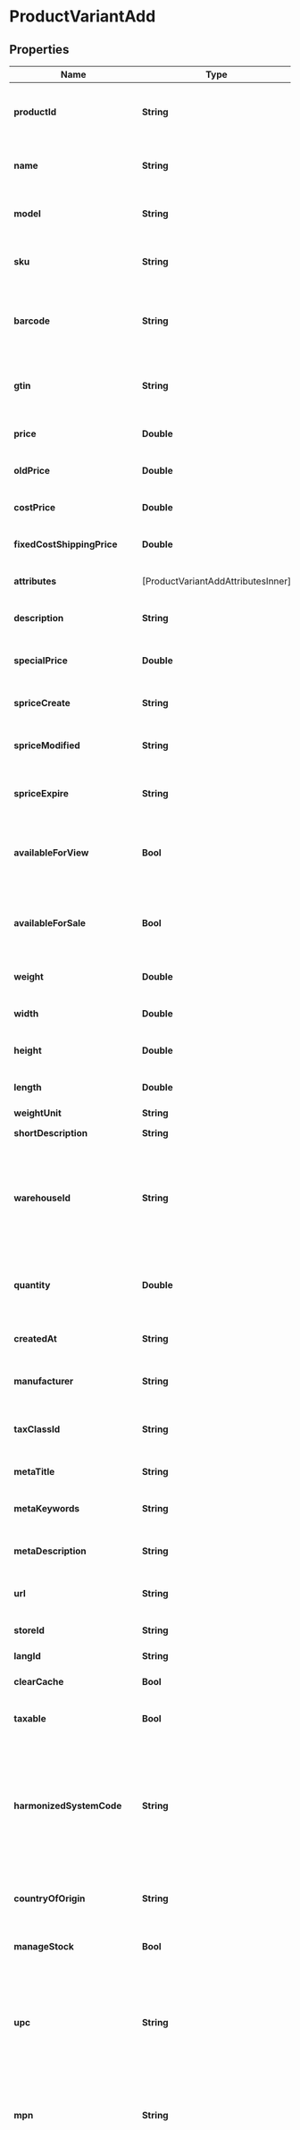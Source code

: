 # ProductVariantAdd

## Properties
Name | Type | Description | Notes
------------ | ------------- | ------------- | -------------
**productId** | **String** | Defines product&#39;s id where the variant has to be added | [optional] 
**name** | **String** | Defines variant&#39;s name that has to be added | [optional] 
**model** | **String** | Specifies variant&#39;s model that has to be added | 
**sku** | **String** | Defines variant&#39;s sku that has to be added | [optional] 
**barcode** | **String** | A barcode is a unique code composed of numbers used as a product identifier. | [optional] 
**gtin** | **String** | Global Trade Item Number. An GTIN is an identifier for trade items. | [optional] 
**price** | **Double** | Defines new product&#39;s variant price | [optional] 
**oldPrice** | **Double** | Defines product&#39;s old price | [optional] 
**costPrice** | **Double** | Defines new product&#39;s cost price | [optional] 
**fixedCostShippingPrice** | **Double** | Specifies fixed cost shipping price | [optional] 
**attributes** | [ProductVariantAddAttributesInner] | Defines variant&#39;s attributes list | [optional] 
**description** | **String** | Specifies variant&#39;s description | [optional] 
**specialPrice** | **Double** | Specifies variant&#39;s model that has to be added | [optional] 
**spriceCreate** | **String** | Defines the date of special price creation | [optional] 
**spriceModified** | **String** | Defines the date of special price modification | [optional] 
**spriceExpire** | **String** | Defines the term of special price offer duration | [optional] 
**availableForView** | **Bool** | Specifies the set of visible/invisible product&#39;s variants for users | [optional] [default to true]
**availableForSale** | **Bool** | Specifies the set of visible/invisible product&#39;s variants for sale | [optional] [default to true]
**weight** | **Double** | Weight | [optional] [default to 0]
**width** | **Double** | Defines product&#39;s width | [optional] 
**height** | **Double** | Defines product&#39;s height | [optional] 
**length** | **Double** | Defines product&#39;s length | [optional] 
**weightUnit** | **String** | Weight Unit | [optional] 
**shortDescription** | **String** | Defines short description | [optional] 
**warehouseId** | **String** | This parameter is used for selecting a warehouse where you need to set/modify a product quantity. | [optional] 
**quantity** | **Double** | Defines product variant&#39;s quantity that has to be added | [optional] [default to 0]
**createdAt** | **String** | Defines the date of entity creation | [optional] 
**manufacturer** | **String** | Specifies the product variant&#39;s manufacturer | [optional] 
**taxClassId** | **String** | Defines tax classes where entity has to be added | [optional] 
**metaTitle** | **String** | Defines unique meta title for each entity | [optional] 
**metaKeywords** | **String** | Defines unique meta keywords for each entity | [optional] 
**metaDescription** | **String** | Defines unique meta description of a entity | [optional] 
**url** | **String** | Defines unique product variant&#39;s URL | [optional] 
**storeId** | **String** | Add variants specified by store id | [optional] 
**langId** | **String** | Language id | [optional] 
**clearCache** | **Bool** | Is cache clear required | [optional] [default to true]
**taxable** | **Bool** | Specifies whether a tax is charged | [optional] [default to true]
**harmonizedSystemCode** | **String** | Harmonized System Code. An HSC is a 6-digit identifier that allows participating countries to classify traded goods on a common basis for customs purposes | [optional] 
**countryOfOrigin** | **String** | The country where the inventory item was made | [optional] 
**manageStock** | **Bool** | Defines inventory tracking for product variant | [optional] 
**upc** | **String** | Universal Product Code. A UPC (UPC-A) is a commonly used identifer for many different products. | [optional] 
**mpn** | **String** | Manufacturer Part Number. A MPN is an identifier of a particular part design or material used. | [optional] 
**ean** | **String** | European Article Number. An EAN is a unique 8 or 13-digit identifier that many industries (such as book publishers) use to identify products. | [optional] 
**isbn** | **String** | International Standard Book Number. An ISBN is a unique identifier for books. | [optional] 
**storesIds** | **String** | Assign variant to the stores that is specified by comma-separated stores&#39; id | [optional] 
**isDefault** | **Bool** | Defines as a default variant | [optional] 
**isFreeShipping** | **Bool** | Specifies variant&#39;s free shipping flag that has to be added | [optional] 
**marketplaceItemProperties** | **String** | String containing the JSON representation of the supplied data | [optional] 
**inStock** | **Bool** | Set stock status | [optional] 
**backorderStatus** | **String** | Set backorder status | [optional] 
**tierPrices** | [ProductAddTierPricesInner] | Defines product&#39;s tier prices | [optional] 
**isVirtual** | **Bool** | Defines whether the product is virtual | [optional] [default to false]

[[Back to Model list]](../README.md#documentation-for-models) [[Back to API list]](../README.md#documentation-for-api-endpoints) [[Back to README]](../README.md)


